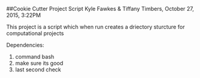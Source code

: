 
##Cookie Cutter Project Script
 Kyle Fawkes & Tiffany Timbers, October 27, 2015, 3:22PM

This project is a script which when run creates a driectory sturcture for computational projects
 
Dependencies:
1. command bash
2. make sure its good
3. last second check
